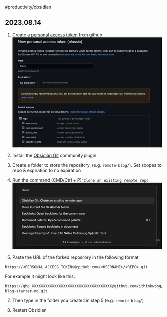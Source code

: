 #productivity/obsidian
## 2023.08.14

1.  Create a [personal access token](https://docs.github.com/en/authentication/keeping-your-account-and-data-secure/creating-a-personal-access-token#creating-a-personal-access-token-classic) from github ![create-pat-github.png](../images/create-pat-github.png)

2.  Install the [Obsidian Git](https://github.com/denolehov/obsidian-git/wiki/Installation) community plugin

3.  Create a folder to store the repository. (e.g. `remote-blog/`). Set scopes to repo & expiration to no expiration

4.  Run the command (CMD/Ctrl + P): `Clone an existing remote repo` ![clone-repo-git-plugin.png](../images/clone-repo-git-plugin.png)

5.  Paste the URL of the forked repository in the following format

```
https://<PERSONAL_ACCESS_TOKEN>@github.com/<USERNAME>/<REPO>.git
```

For example it might look like this:

```
https://ghp_XXXXXXXXXXXXXXXXXXXXXXXXXXXXXXXXXXXX@github.com/ithinkwong/linked-blog-starter-md.git
```

7.  Then type in the folder you created in step 5 (e.g. `remote-blog/`)

8.  Restart Obsidian